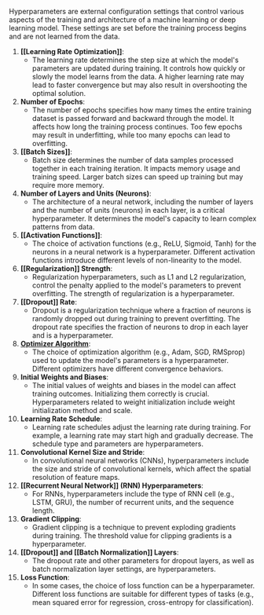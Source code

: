   
Hyperparameters are external configuration settings that control various aspects of the training and architecture of a machine learning or deep learning model. These settings are set before the training process begins and are not learned from the data.

1. **[[Learning Rate Optimization]]**:
    - The learning rate determines the step size at which the model's parameters are updated during training. It controls how quickly or slowly the model learns from the data. A higher learning rate may lead to faster convergence but may also result in overshooting the optimal solution.
2. **Number of Epochs**:
    - The number of epochs specifies how many times the entire training dataset is passed forward and backward through the model. It affects how long the training process continues. Too few epochs may result in underfitting, while too many epochs can lead to overfitting.
3. **[[Batch Sizes]]**:
    - Batch size determines the number of data samples processed together in each training iteration. It impacts memory usage and training speed. Larger batch sizes can speed up training but may require more memory.
4. **Number of Layers and Units (Neurons)**:
    - The architecture of a neural network, including the number of layers and the number of units (neurons) in each layer, is a critical hyperparameter. It determines the model's capacity to learn complex patterns from data.
5. **[[Activation Functions]]**:
    - The choice of activation functions (e.g., ReLU, Sigmoid, Tanh) for the neurons in a neural network is a hyperparameter. Different activation functions introduce different levels of non-linearity to the model.
6. **[[Regularization]] Strength**:
    - Regularization hyperparameters, such as L1 and L2 regularization, control the penalty applied to the model's parameters to prevent overfitting. The strength of regularization is a hyperparameter.
7. **[[Dropout]] Rate**:
    - Dropout is a regularization technique where a fraction of neurons is randomly dropped out during training to prevent overfitting. The dropout rate specifies the fraction of neurons to drop in each layer and is a hyperparameter.
8. **[Optimizer Algorithm](Optimizers.md)**:
    - The choice of optimization algorithm (e.g., Adam, SGD, RMSprop) used to update the model's parameters is a hyperparameter. Different optimizers have different convergence behaviors.
9. **Initial Weights and Biases**:
    - The initial values of weights and biases in the model can affect training outcomes. Initializing them correctly is crucial. Hyperparameters related to weight initialization include weight initialization method and scale.
10. **Learning Rate Schedule**:
    - Learning rate schedules adjust the learning rate during training. For example, a learning rate may start high and gradually decrease. The schedule type and parameters are hyperparameters.
11. **Convolutional Kernel Size and Stride**:
    - In convolutional neural networks (CNNs), hyperparameters include the size and stride of convolutional kernels, which affect the spatial resolution of feature maps.
12. **[[Recurrent Neural Network]] (RNN) Hyperparameters**:
    - For RNNs, hyperparameters include the type of RNN cell (e.g., LSTM, GRU), the number of recurrent units, and the sequence length.
13. **Gradient Clipping**:
    - Gradient clipping is a technique to prevent exploding gradients during training. The threshold value for clipping gradients is a hyperparameter.
14. **[[Dropout]] and [[Batch Normalization]] Layers**:
    - The dropout rate and other parameters for dropout layers, as well as batch normalization layer settings, are hyperparameters.
15. **Loss Function**:
    - In some cases, the choice of loss function can be a hyperparameter. Different loss functions are suitable for different types of tasks (e.g., mean squared error for regression, cross-entropy for classification).